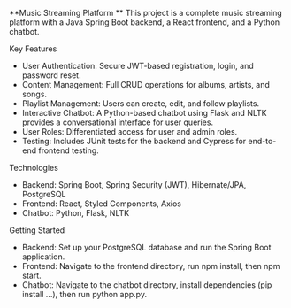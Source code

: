 **Music Streaming Platform
**
This project is a complete music streaming platform with a Java Spring Boot backend, a React frontend, and a Python chatbot.

Key Features
- User Authentication: Secure JWT-based registration, login, and password reset.
- Content Management: Full CRUD operations for albums, artists, and songs.
- Playlist Management: Users can create, edit, and follow playlists.
- Interactive Chatbot: A Python-based chatbot using Flask and NLTK provides a conversational interface for user queries.
- User Roles: Differentiated access for user and admin roles.
- Testing: Includes JUnit tests for the backend and Cypress for end-to-end frontend testing.

Technologies
- Backend: Spring Boot, Spring Security (JWT), Hibernate/JPA, PostgreSQL
- Frontend: React, Styled Components, Axios
- Chatbot: Python, Flask, NLTK

Getting Started
- Backend: Set up your PostgreSQL database and run the Spring Boot application.
- Frontend: Navigate to the frontend directory, run npm install, then npm start.
- Chatbot: Navigate to the chatbot directory, install dependencies (pip install ...), then run python app.py.
